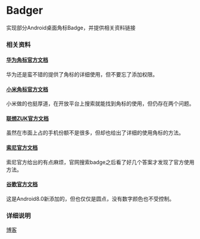 # Badger
实现部分Android桌面角标Badge，并提供相关资料链接

### 相关资料
#### [华为角标官方文档](https://developer.huawei.com/consumer/cn/devservice/doc/30802)
华为还是蛮不错的提供了角标的详细使用，但不要忘了添加权限。
#### [小米角标官方文档](https://dev.mi.com/console/doc/detail?pId=939)
小米做的也挺厚道，在开放平台上搜索就能找到角标的使用，但仍存在两个问题。
#### [联想ZUK官方文档](http://developer.zuk.com/detail/12)
虽然在市面上占的手机份额不是很多，但却也给出了详细的使用角标的方法。
#### [索尼官方文档](https://github.com/sonyxperiadev/home-badge)
索尼官方给出的有点麻烦，官网搜索badge之后看了好几个答案才发现了官方使用方法。
#### [谷歌官方文档](https://developer.android.com/training/notify-user/badges.html)
这是Android8.0新添加的，但也仅仅是圆点，没有数字颜色也不受控制。

### 详细说明
[博客](https://blog.csdn.net/q1113225201/article/details/79858032)